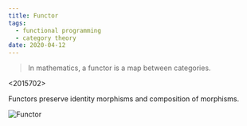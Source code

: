 ```yaml
---
title: Functor
tags:
  - functional programming
  - category theory
date: 2020-04-12
---
```


> In mathematics, a functor is a map between categories.

<2015702>

Functors preserve identity morphisms and composition of morphisms.

![Functor](https://ncatlab.org/nlab/files/altfunctor.jpg)
